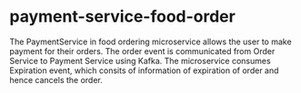 # payment-service-food-order
The PaymentService in food ordering microservice allows the user to make payment for their orders. The order event is communicated from Order Service to Payment Service using Kafka. The microservice consumes Expiration event, which consits of information of expiration of order and hence cancels the order.
